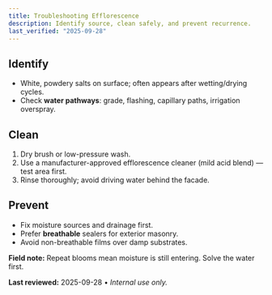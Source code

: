 ```yaml
---
title: Troubleshooting Efflorescence
description: Identify source, clean safely, and prevent recurrence.
last_verified: "2025-09-28"
---
```


## Identify
- White, powdery salts on surface; often appears after wetting/drying cycles.
- Check **water pathways**: grade, flashing, capillary paths, irrigation overspray.

## Clean
1. Dry brush or low-pressure wash.
2. Use a manufacturer-approved efflorescence cleaner (mild acid blend) — test area first.
3. Rinse thoroughly; avoid driving water behind the facade.

## Prevent
- Fix moisture sources and drainage first.
- Prefer **breathable** sealers for exterior masonry.
- Avoid non-breathable films over damp substrates.

**Field note:** Repeat blooms mean moisture is still entering. Solve the water first.

**Last reviewed:** 2025-09-28 • _Internal use only._
